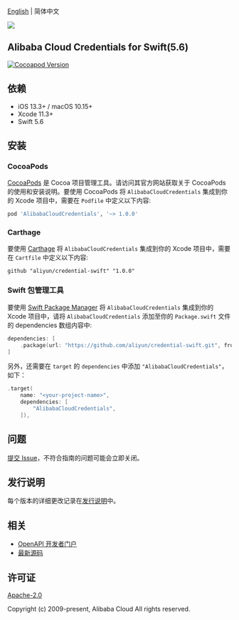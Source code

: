 [English](./README.md) | 简体中文

![](https://aliyunsdk-pages.alicdn.com/icons/AlibabaCloud.svg)

## Alibaba Cloud Credentials for Swift(5.6)

[![Cocoapod Version](https://img.shields.io/cocoapods/v/AlibabaCloudCredentials)](https://cocoapods.org/pods/AlibabaCloudCredentials)

## 依赖

- iOS 13.3+ / macOS 10.15+
- Xcode 11.3+
- Swift 5.6

## 安装

### CocoaPods

[CocoaPods](https://cocoapods.org) 是 Cocoa 项目管理工具。请访问其官方网站获取关于 CocoaPods 的使用和安装说明。要使用 CocoaPods 将 `AlibabaCloudCredentials` 集成到你的 Xcode 项目中，需要在 `Podfile` 中定义以下内容:

```ruby
pod 'AlibabaCloudCredentials', '~> 1.0.0'
```

### Carthage

要使用 [Carthage](https://github.com/Carthage/Carthage) 将 `AlibabaCloudCredentials` 集成到你的 Xcode 项目中，需要在 `Cartfile` 中定义以下内容:

```ogdl
github "aliyun/credential-swift" "1.0.0"
```

### Swift 包管理工具

要使用 [Swift Package Manager](https://swift.org/package-manager/) 将 `AlibabaCloudCredentials` 集成到你的 Xcode 项目中，请将 `AlibabaCloudCredentials` 添加至你的 `Package.swift` 文件的 dependencies 数组内容中:

```swift
dependencies: [
    .package(url: "https://github.com/aliyun/credential-swift.git", from: "1.0.0")
]
```

另外，还需要在 `target` 的 `dependencies` 中添加 `"AlibabaCloudCredentials"`，如下：

```swift
.target(
    name: "<your-project-name>",
    dependencies: [
        "AlibabaCloudCredentials",
    ]),
```

## 问题
[提交 Issue](https://github.com/aliyun/credential-swift/issues/new)，不符合指南的问题可能会立即关闭。

## 发行说明
每个版本的详细更改记录在[发行说明](./ChangeLog.md)中。

## 相关
* [OpenAPI 开发者门户](https://next.api.aliyun.com/)
* [最新源码](https://github.com/aliyun/credential-swift)

## 许可证
[Apache-2.0](http://www.apache.org/licenses/LICENSE-2.0)

Copyright (c) 2009-present, Alibaba Cloud All rights reserved.
